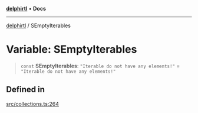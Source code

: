 [**delphirtl**](../README.md) • **Docs**

***

[delphirtl](../globals.md) / SEmptyIterables

# Variable: SEmptyIterables

> `const` **SEmptyIterables**: `"Iterable do not have any elements!"` = `"Iterable do not have any elements!"`

## Defined in

[src/collections.ts:264](https://github.com/chuacw/delphirtl/blob/ee346b6bac1024b6b648d44d9c6cf692e10f6983/src/collections.ts#L264)
